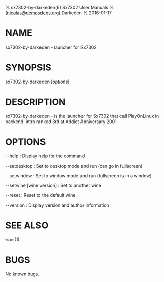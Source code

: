 % sx7302-by-darkeden(6) Sx7302 User Manuals
%  (nicolas@demosdebs.org),Darkeden
% 2016-01-17

# NAME
sx7302-by-darkeden - launcher for Sx7302

# SYNOPSIS
sx7302-by-darkeden [*options*]

# DESCRIPTION
sx7302-by-darkeden - is the launcher for Sx7302 that call PlayOnLinux in backend.
intro ranked 3rd at Addict Anniversary 2001

# OPTIONS
\--help
:   Display help for the command

\--setdesktop
:   Set to desktop mode and run (can go in fullscreen)

\--setwindow
:   Set to window mode and run (fullscreen is in a window)

\--setwine [wine version]
:   Set to another wine

\--reset
:   Reset to the default wine

\--version
:   Display version and author information

# SEE ALSO
`wine`(1)

# BUGS
No known bugs.
